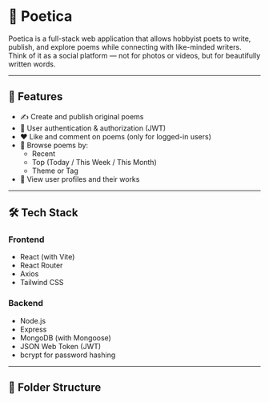 # 📝 Poetica

Poetica is a full-stack web application that allows hobbyist poets to write, publish, and explore poems while connecting with like-minded writers. Think of it as a social platform — not for photos or videos, but for beautifully written words.

---

## 🚀 Features

- ✍️ Create and publish original poems
- 🔐 User authentication & authorization (JWT)
- ❤️ Like and comment on poems (only for logged-in users)
- 🔎 Browse poems by:
  - Recent
  - Top (Today / This Week / This Month)
  - Theme or Tag
- 📜 View user profiles and their works

---

## 🛠️ Tech Stack

### Frontend

- React (with Vite)
- React Router
- Axios
- Tailwind CSS

### Backend

- Node.js
- Express
- MongoDB (with Mongoose)
- JSON Web Token (JWT)
- bcrypt for password hashing

---

## 📁 Folder Structure

